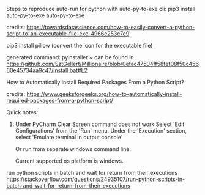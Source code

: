 Steps to reproduce auto-run for python with auto-py-to-exe cli:
pip3 install auto-py-to-exe
auto-py-to-exe


credits: https://towardsdatascience.com/how-to-easily-convert-a-python-script-to-an-executable-file-exe-4966e253c7e9

pip3 install pillow (convert the icon for the executable file)

generated command: pyinstaller ~ can be found in https://github.com/SztGellert/Millionaire/blob/0efac47504ff58fef08f50c45660e45734aa9c47/install.bat#L2

How to Automatically Install Required Packages From a Python Script?	

credits: https://www.geeksforgeeks.org/how-to-automatically-install-required-packages-from-a-python-script/

Quick notes:
1. Under PyCharm Clear Screen command does not work 
    Select 'Edit Configurations' from the 'Run' menu.
    Under the 'Execution' section, select 'Emulate terminal in output console'

   Or run from separate windows command line.

   Current supported os platform is windows.

run python scripts in batch and wait for return from their executions
https://stackoverflow.com/questions/24935107/run-python-scripts-in-batch-and-wait-for-return-from-their-executions
